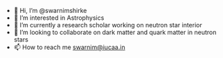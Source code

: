 - 👋 Hi, I’m @swarnimshirke
- 👀 I’m interested in Astrophysics
- 🌱 I’m currently a research scholar working on neutron star interior
- 💞️ I’m looking to collaborate on dark matter and quark matter in neutron stars
- 📫 How to reach me swarnim@iucaa.in

<!---
swarnimshirke/swarnimshirke is a ✨ special ✨ repository because its `README.md` (this file) appears on your GitHub profile.
You can click the Preview link to take a look at your changes.
--->
